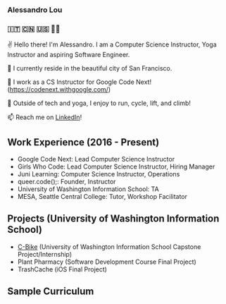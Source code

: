 ### Alessandro Lou
### 🇮🇹 🇨🇳 🇺🇸 🏳️‍🌈


✌️ Hello there! I'm Alessandro. I am a Computer Science Instructor, Yoga Instructor and aspiring Software Engineer.

🏡 I currently reside in the beautiful city of San Francisco. 

🌱 I work as a CS Instructor for Google Code Next! (https://codenext.withgoogle.com/) 

🚴 Outside of tech and yoga, I enjoy to run, cycle, lift, and climb! 

📫 Reach me on [LinkedIn](https://www.linkedin.com/in/alessandro-lou/)!

## Work Experience (2016 - Present)
* Google Code Next: Lead Computer Science Instructor
* Girls Who Code: Lead Computer Science Instructor, Hiring Manager
* Juni Learning: Computer Science Instructor, Operations
* queer.code();: Founder, Instructor
* University of Washington Information School: TA
* MESA, Seattle Central College: Tutor, Workshop Facilitator

## Projects (University of Washington Information School)
* [C-Bike](https://github.com/alemaulou/CascadeBicycleClubCapstone) (University of Washington Information School Capstone Project/Internship)
* Plant Pharmacy (Software Development Course Final Project)
* TrashCache (iOS Final Project)

## Sample Curriculum

<!---
alemaulou/alemaulou is a ✨ special ✨ repository because its `README.md` (this file) appears on your GitHub profile.
You can click the Preview link to take a look at your changes.
--->
